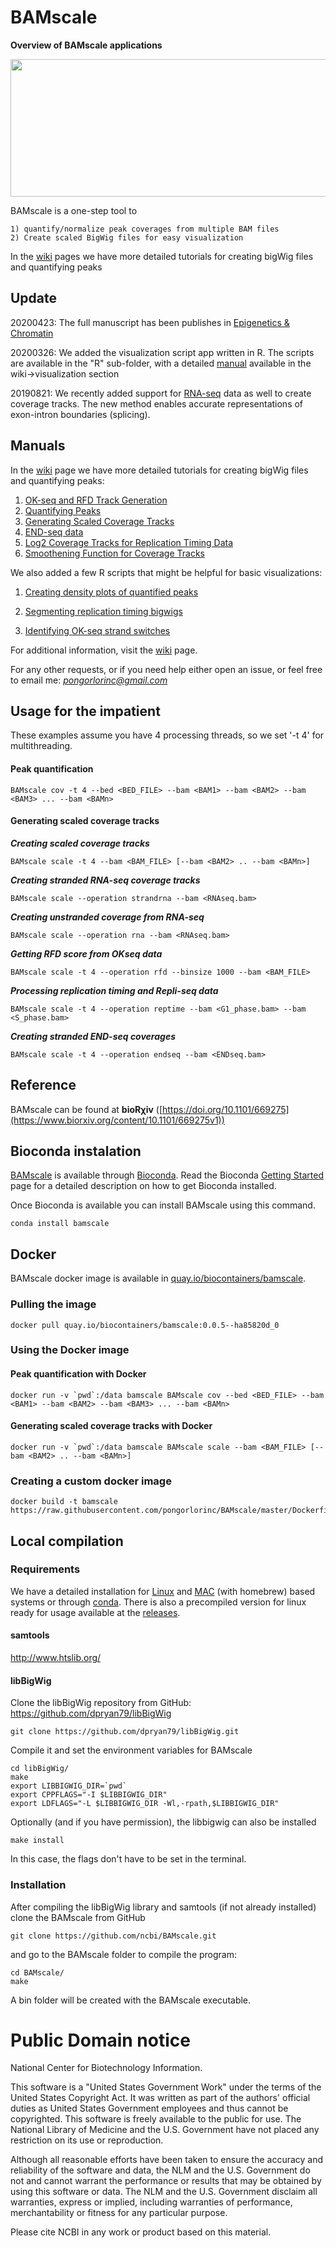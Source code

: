 BAMscale
===

**Overview of BAMscale applications**


<p align="center">
<img src="https://github.com/ncbi/BAMscale/blob/master/doc/images/MAIN_figure.png"  width="800" height="220" />
</p>


BAMscale is a one-step tool to 

    1) quantify/normalize peak coverages from multiple BAM files 
    2) Create scaled BigWig files for easy visualization

In the [wiki](https://github.com/ncbi/BAMscale/wiki) pages we have more detailed tutorials for creating bigWig files and quantifying peaks

## Update
20200423: The full manuscript has been publishes in [Epigenetics & Chromatin](https://epigeneticsandchromatin.biomedcentral.com/articles/10.1186/s13072-020-00343-x)


20200326: We added the visualization script app written in R. The scripts are available in the "R" sub-folder, with a detailed [manual](https://github.com/ncbi/BAMscale/wiki/Pairwise-comparison-of-peaks-%5Binteractive-plotting-using-R%5D) available in the wiki->visualization section

20190821: We recently added support for [RNA-seq](https://github.com/ncbi/BAMscale/wiki/Detailed-usage:-RNA-seq-coverage-tracks) data as well to create coverage tracks. The new method enables accurate representations of exon-intron boundaries (splicing). 

## Manuals

In the [wiki](https://github.com/ncbi/BAMscale/wiki) page we have more detailed tutorials for creating bigWig files and quantifying peaks:

1. [OK-seq and RFD Track Generation](https://github.com/ncbi/BAMscale/wiki/Detailed-Use:-OKseq-RFD-(Replication-Fork-Directionality)-Track-Generation)
2. [Quantifying Peaks](https://github.com/ncbi/BAMscale/wiki/Detailed-Use:-Quantifying-Peak-Coverages-from-Multiple-BAM-Files#comparing-atac-seq-changes-induced-from-treatment)
3. [Generating Scaled Coverage Tracks](https://github.com/ncbi/BAMscale/wiki/Detailed-Use:-Generating-Scaled-Coverage-Tracks#preparing-input-data-for-bamscale)
4. [END-seq data](https://github.com/ncbi/BAMscale/wiki/Detailed-Use:-Processing-END-seq-Data)
5. [Log2 Coverage Tracks for Replication Timing Data](https://github.com/ncbi/BAMscale/wiki/Detailed-Use:-Replication-Timing-log2-Coverage-Ratio-from-Two-BAM-Files)
6. [Smoothening Function for Coverage Tracks](https://github.com/ncbi/BAMscale/wiki/Detailed-Use:-Smooth-Coverage-Tracks)


We also added a few R scripts that might be helpful for basic visualizations:
1. [Creating density plots of quantified peaks](https://github.com/ncbi/BAMscale/wiki/Pairwise-comparison-of-peaks-%5Binteractive-plotting-using-R%5D)

2. [Segmenting replication timing bigwigs](https://github.com/ncbi/BAMscale/wiki/Replication-timing-BED-segments-from-bigwig)
3. [Identifying OK-seq strand switches](https://github.com/ncbi/BAMscale/wiki/Finding-OK-seq-strand-switched-from-the-RFD-track)

For additional information, visit the [wiki](https://github.com/ncbi/BAMscale/wiki) page.

For any other requests, or if you need help either open an issue, or feel free to email me: *pongorlorinc@gmail.com*


## Usage for the impatient

These examples assume you have 4 processing threads, so we set '-t 4' for multithreading.

#### Peak quantification

    BAMscale cov -t 4 --bed <BED_FILE> --bam <BAM1> --bam <BAM2> --bam <BAM3> ... --bam <BAMn>

#### Generating scaled coverage tracks

***Creating scaled coverage tracks***

    BAMscale scale -t 4 --bam <BAM_FILE> [--bam <BAM2> .. --bam <BAMn>]

***Creating stranded RNA-seq coverage tracks***

    BAMscale scale --operation strandrna --bam <RNAseq.bam>
    
***Creating unstranded coverage from RNA-seq***

    BAMscale scale --operation rna --bam <RNAseq.bam>

***Getting RFD score from OKseq data***

    BAMscale scale -t 4 --operation rfd --binsize 1000 --bam <BAM_FILE>
    
***Processing replication timing and Repli-seq data***

    BAMscale scale -t 4 --operation reptime --bam <G1_phase.bam> --bam <S_phase.bam>
    
***Creating stranded END-seq coverages***

    BAMscale scale -t 4 --operation endseq --bam <ENDseq.bam>


## Reference

BAMscale can be found at **bioR&chi;iv** ([https://doi.org/10.1101/669275](https://www.biorxiv.org/content/10.1101/669275v1))

## Bioconda instalation

[BAMscale](https://bioconda.github.io/recipes/bamscale/README.html) is available through [Bioconda](https://bioconda.github.io/). Read the Bioconda [Getting Started](https://bioconda.github.io/user/install.html#install-conda) page for a detailed description on how to get Bioconda installed.

Once Bioconda is available you can install BAMscale using this command.

    conda install bamscale

## Docker

BAMscale docker image is available in [quay.io/biocontainers/bamscale](https://quay.io/repository/biocontainers/bamscale).

### Pulling the image

    docker pull quay.io/biocontainers/bamscale:0.0.5--ha85820d_0
    
### Using the Docker image

#### Peak quantification with Docker

    docker run -v `pwd`:/data bamscale BAMscale cov --bed <BED_FILE> --bam <BAM1> --bam <BAM2> --bam <BAM3> ... --bam <BAMn>

#### Generating scaled coverage tracks with Docker

    docker run -v `pwd`:/data bamscale BAMscale scale --bam <BAM_FILE> [--bam <BAM2> .. --bam <BAMn>]

### Creating a custom docker image

    docker build -t bamscale https://raw.githubusercontent.com/pongorlorinc/BAMscale/master/Dockerfile

## Local compilation

### Requirements

We have a detailed installation for [Linux](https://github.com/ncbi/BAMscale/wiki/Installation#detailed-installation-for-linux-based-os) and [MAC](https://github.com/ncbi/BAMscale/wiki/Installation#detailed-installation-for-mac-os-with-homebrew) (with homebrew) based systems or through [conda](https://github.com/ncbi/BAMscale/wiki/Installation#detailed-installation-for-mac-os-with-conda). There is also a precompiled version for linux ready for usage available at the [releases](https://github.com/ncbi/BAMscale/releases).

#### samtools
http://www.htslib.org/

#### libBigWig
Clone the libBigWig repository from GitHub: https://github.com/dpryan79/libBigWig

    git clone https://github.com/dpryan79/libBigWig.git

Compile it and set the environment variables for BAMscale

    cd libBigWig/
    make
    export LIBBIGWIG_DIR=`pwd`
    export CPPFLAGS="-I $LIBBIGWIG_DIR"
    export LDFLAGS="-L $LIBBIGWIG_DIR -Wl,-rpath,$LIBBIGWIG_DIR"
    
Optionally (and if you have permission), the libbigwig can also be installed

    make install
    
In this case, the flags don't have to be set in the terminal.

### Installation

After compiling the libBigWig library and samtools (if not already installed) clone the BAMscale from GitHub

    git clone https://github.com/ncbi/BAMscale.git
    
and go to the BAMscale folder to compile the program:

    cd BAMscale/
    make
    
A bin folder will be created with the BAMscale executable.

# Public Domain notice

National Center for Biotechnology Information.

This software is a "United States Government Work" under the terms of the United States
Copyright Act. It was written as part of the authors' official duties as United States
Government employees and thus cannot be copyrighted. This software is freely available
to the public for use. The National Library of Medicine and the U.S. Government have not
 placed any restriction on its use or reproduction.

Although all reasonable efforts have been taken to ensure the accuracy and reliability
of the software and data, the NLM and the U.S. Government do not and cannot warrant the
performance or results that may be obtained by using this software or data. The NLM and
the U.S. Government disclaim all warranties, express or implied, including warranties
of performance, merchantability or fitness for any particular purpose.

Please cite NCBI in any work or product based on this material.
